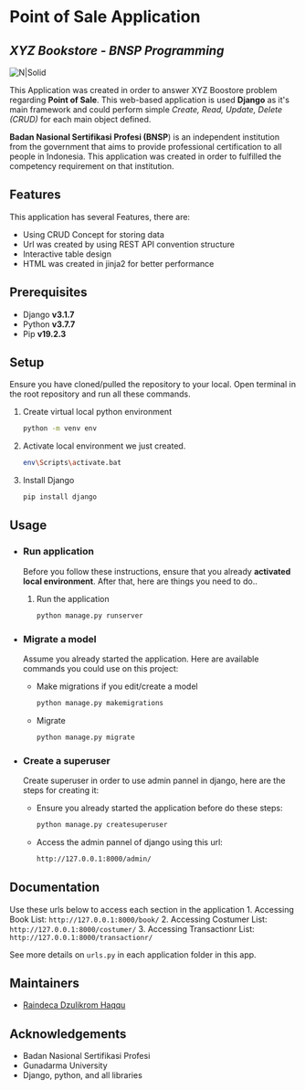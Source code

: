 # Point of Sale Application
## _XYZ Bookstore - BNSP Programming_

![N|Solid](https://cdn.discordapp.com/attachments/769771830894395425/824431764725432320/unknown.png)


This Application was created in order to answer XYZ Boostore problem regarding **Point of Sale**. This web-based application is used **Django** as it's main framework and could perform simple *Create, Read, Update, Delete (CRUD)* for each main object defined.

**Badan Nasional Sertifikasi Profesi (BNSP**) is an independent institution from the government that aims to provide professional certification to all people in Indonesia. This application was created in order to fulfilled the competency requirement on that institution.


## Features
This application has several Features, there are:
- Using CRUD Concept for storing data
- Url was created by using REST API convention structure
- Interactive table design
- HTML was created in jinja2 for better performance

##  Prerequisites
- Django **v3.1.7**
- Python **v3.7.7**
- Pip **v19.2.3**
 

## Setup
Ensure you have cloned/pulled the repository to your local. Open terminal in the root repository and run all these commands.

1. Create virtual local python environment
    ```sh
    python -m venv env
    ```

2.  Activate local environment we just created.
    ```sh
    env\Scripts\activate.bat
    ```

3.  Install Django
    ```sh
    pip install django
    ```

## Usage
* ### Run application
    Before you follow these instructions, ensure that you already **activated local environment**. After that, here are things you need to do..
    1. Run the application
        ```sh
        python manage.py runserver
        ```
* ### Migrate a model
    Assume you already started the application. Here are available commands you could use on this project:
    - Make migrations if you edit/create a model
        ```sh
        python manage.py makemigrations
        ```
    - Migrate
        ```sh
        python manage.py migrate
        ```
* ### Create a superuser
    Create superuser in order to use admin pannel in django, here are the steps for creating it:

    - Ensure you already started the application before do these steps:
        ```sh
        python manage.py createsuperuser
        ```
    - Access the admin pannel of django using this url:
        ```sh
        http://127.0.0.1:8000/admin/
        ```
## Documentation
Use these urls below to access each section in the application
    1. Accessing Book List:
    ```
        http://127.0.0.1:8000/book/
    ```
    2. Accessing Costumer List:
    ```
        http://127.0.0.1:8000/costumer/
    ```
    3. Accessing Transactionr List:
    ```
        http://127.0.0.1:8000/transactionr/
    ```

See more details on ``urls.py`` in each application folder in this app.

## Maintainers
- [Raindeca Dzulikrom Haqqu](https://github.com/Raindeca/)

## Acknowledgements
- Badan Nasional Sertifikasi Profesi
- Gunadarma University
- Django, python, and all libraries
